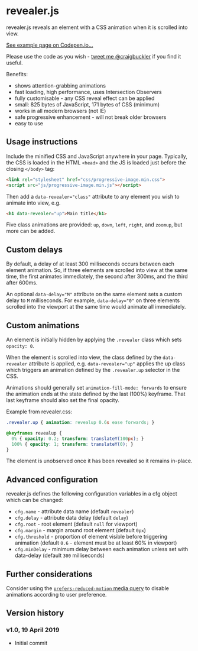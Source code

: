 # revealer.js

revealer.js reveals an element with a CSS animation when it is scrolled into view.

[See example page on Codepen.io...](https://codepen.io/craigbuckler/full/Lvmdjb)

Please use the code as you wish - [tweet me @craigbuckler](https://twitter.com/craigbuckler) if you find it useful.

Benefits:

* shows attention-grabbing animations
* fast loading, high performance, uses Intersection Observers
* fully customisable - any CSS reveal effect can be applied
* small: 825 bytes of JavaScript, 171 bytes of CSS (minimum)
* works in all modern browsers (not IE)
* safe progressive enhancement - will not break older browsers
* easy to use


## Usage instructions

Include the minified CSS and JavaScript anywhere in your page. Typically, the CSS is loaded in the HTML `<head>` and the JS is loaded just before the closing `</body>` tag:

```html
<link rel="stylesheet" href="css/progressive-image.min.css">
<script src="js/progressive-image.min.js"></script>
```

Then add a `data-revealer="class"` attribute to any element you wish to animate into view, e.g.

```html
<h1 data-revealer="up">Main title</h1>
```

Five class animations are provided: `up`, `down`, `left`, `right`, and `zoomup`, but more can be added.


## Custom delays

By default, a delay of at least 300 milliseconds occurs between each element animation. So, if three elements are scrolled into view at the same time, the first animates immediately, the second after 300ms, and the third after 600ms.

An optional `data-delay="M"` attribute on the same element sets a custom delay to `M` milliseconds. For example, `data-delay="0"` on three elements scrolled into the viewport at the same time would animate all immediately.


## Custom animations

An element is initially hidden by applying the `.revealer` class which sets `opacity: 0`.

When the element is scrolled into view, the class defined by the `data-revealer` attribute is applied, e.g. `data-revealer="up"` applies the up class which triggers an animation defined by the `.revealer.up` selector in the CSS.

Animations should generally set `animation-fill-mode: forwards` to ensure the animation ends at the state defined by the last (100%) keyframe. That last keyframe should also set the final opacity.

Example from revealer.css:

```css
.revealer.up { animation: revealup 0.6s ease forwards; }

@keyframes revealup {
  0% { opacity: 0.2; transform: translateY(100px); }
  100% { opacity: 1; transform: translateY(0); }
}
```

The element is unobserved once it has been revealed so it remains in-place.


## Advanced configuration

revealer.js defines the following configuration variables in a cfg object which can be changed:

* `cfg.name` - attribute data name (default `revealer`)
* `cfg.delay` - attribute data delay (default `delay`)
* `cfg.root` - root element (default `null` for viewport)
* `cfg.margin` - margin around root element (default `0px`)
* `cfg.threshold` - proportion of element visible before triggering animation (default `0.6` - element must be at least 60% in viewport)
* `cfg.minDelay` - minimum delay between each animation unless set with data-delay (default `300` milliseconds)


## Further considerations

Consider using the [`prefers-reduced-motion` media query](https://developer.mozilla.org/en-US/docs/Web/CSS/@media/prefers-reduced-motion) to disable animations according to user preference.


## Version history

### v1.0, 19 April 2019

* Initial commit

